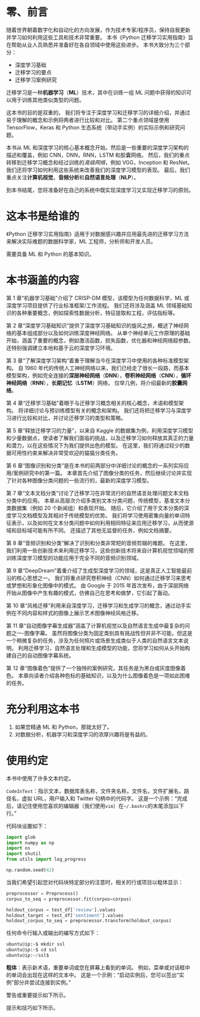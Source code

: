 # 零、前言

随着世界朝着数字化和自动化的方向发展，作为技术专家/程序员，保持自我更新并学习如何利用这些工具和技术非常重要。 本书《Python 迁移学习实用指南》旨在帮助从业人员熟悉并准备好在各自领域中使用这些进步。 本书大致分为三个部分：

*   深度学习基础
*   迁移学习的要点
*   迁移学习案例研究

迁移学习是一种**机器学习**（**ML**）技术，其中在训练一组 ML 问题中获得的知识可以用于训练其他类似类型的问题。

这本书的目的是双重的。 我们将专注于深度学习和迁移学习的详细介绍，并通​​过易于理解的概念和示例将两者进行比较和对比。 第二个重点领域是使用 TensorFlow，Keras 和 Python 生态系统（带动手实例）的实际示例和研究问题。

本书从 ML 和深度学习的核心基本概念开始，然后是一些重要的深度学习架构的描述和覆盖，例如 CNN，DNN，RNN，LSTM 和胶囊网络。 然后，我们的重点转移到迁移学习概念和经过训练的*高级网络*，例如 VGG，Inception 和 ResNet。 我们还将学习如何利用这些系统来改善我们的深度学习模型的表现。 最后，我们重点关注**计算机视觉**，**音频分析**和**自然语言处理**（**NLP**）。

到本书结尾，您将准备好在自己的系统中既实现深度学习又实现迁移学习的原则。

# 这本书是给谁的

《Python 迁移学习实用指南》适用于对数据感兴趣并应用最先进的迁移学习方法来解决实际难题的数据科学家，ML 工程师，分析师和开发人员。

需要具备 ML 和 Python 的基本知识。

# 本书涵盖的内容

第 1 章“机器学习基础”介绍了 CRISP-DM 模型，该模型为任何数据科学，ML 或深度学习项目提供了行业标准框架/工作流程。 我们还将涉及涵盖 ML 领域基础知识的各种重要概念，例如探索性数据分析，特征提取和工程，评估指标等。

第 2 章“深度学习基础知识”提供了深度学习基础知识的旋风之旅，概述了神经网络的基本组成部分以及如何训练深度神经网络。 从单个神经单元工作原理的基础开始，涵盖了重要的概念，例如激活函数，损失函数，优化器和神经网络超参数。 还特别强调建立本地和基于云的深度学习环境。

第 3 章“了解深度学习架构”着重于理解当今在深度学习中使用的各种标准模型架构。 自 1960 年代的传统人工神经网络以来，我们已经走了很长一段路，而基本模型架构，例如完全连接的**深层神经网络**（**DNN**），**卷积神经网络**（**CNN**），**循环神经网络**（**RNN**），**长期记忆**（**LSTM**）网络， 仅举几例，将介绍最新的**胶囊网络**。

第 4 章“迁移学习基础”着眼于与迁移学习概念相关的核心概念，术语和模型架构。 将详细讨论与预训练模型有关的概念和架构。 我们还将把迁移学习与深度学习进行比较和对比，并讨论迁移学习的类型和策略。

第 5 章“释放迁移学习的力量”，以来自 Kaggle 的数据集为例，利用深度学习模型和少量数据点，使读者了解我们面临的挑战，以及迁移学习如何释放其真正的力量和潜力，以在这些情况下为我们提供出色的模型。 在这里，我们将通过较少的数据可用性约束来解决非常受欢迎的猫猫分类任务。

第 6 章“图像识别和分类”是在本书的前两部分中详细讨论的概念的一系列实际应用/案例研究中的第一篇。 本章首先介绍了图像分类的任务，然后继续讨论并实现了针对各种图像分类问题的一些流行的，最新的深度学习模型。

第 7 章“文本文档分类”讨论了迁移学习在非常流行的自然语言处理问题文本文档分类中的应用。 本章从高层次介绍多类别文本分类问题，传统模型，基准文本分类数据集（例如 20 个新闻组）和表现开始。 随后，它介绍了用于文本分类的深度学习文档模型及其相对于传统模型的优势。 我们将学习使用密集向量的单词特征表示，以及如何在文本分类问题中如何利用相同特征来应用迁移学习，从而使源域和目标域可能有所不同。 还描述了其他无监督的任务，例如文档摘要。

第 8 章“音频识别和分类”解决了识别和分类非常短的音频剪辑的难题。 在这里，我们利用一些创新技术来利用迁移学习，这些创新技术将来自计算机视觉领域的预训练深度学习模型的功能应用于完全不同的音频识别领域。

第 9 章“DeepDream”着重介绍了生成型深度学习的领域，这是真正人工智能最前沿的核心思想之一。 我们将重点研究卷积神经（CNN）如何通过迁移学习来思考或梦想和形象化图像中的模式。 由 Google 于 2015 年首次发布，由于深层网络开始从图像中产生有趣的模式，仿佛自己在思考和做梦，它引起了轰动。

第 10 章“风格迁移”利用来自深度学习，迁移学习和生成学习的概念，通过动手实例在不同内容和样式的图像上展示艺术图像神经风格迁移。

第 11 章“自动图像字幕生成器”涵盖了计算机视觉以及自然语言生成中最复杂的问题之一-图像字幕。 虽然将图像分类为固定类别具有挑战性但并非不可能，但这是一个稍微复杂的任务，涉及为任何照片或场景生成类似于人类的自然语言文本说明。 利用迁移学习，自然语言处理和生成模型的功能，您将学习如何从头开始构建自己的自动图像字幕系统。

第 12 章“图像着色”提供了一个独特的案例研究，其任务是为黑白或灰度图像着色。 本章向读者介绍各种色标的基础知识，以及为什么图像着色是一项如此困难的任务。

# 充分利用这本书

1.  如果您精通 ML 和 Python，那就太好了。
2.  对数据分析，机器学习和深度学习的浓厚兴趣将是有益的。

# 使用约定

本书中使用了许多文本约定。

`CodeInText`：指示文本，数据库表名称，文件夹名称，文件名，文件扩展名，路径名，虚拟 URL，用户输入和 Twitter 句柄中的代码字。 这是一个示例：“完成后，请记住使用您喜欢的编辑器（我们使用`vim`）在`~/.bashrc`的末尾添加以下行。”

代码块设置如下：

```py
import glob 
import numpy as np 
import os 
import shutil 
from utils import log_progress 

np.random.seed(42) 
```

当我们希望引起您对代码块特定部分的注意时，相关的行或项目以粗体显示：

```py
preprocessor = Preprocess()
corpus_to_seq = preprocessor.fit(corpus=corpus)

holdout_corpus = test_df['review'].values
holdout_target = test_df['sentiment'].values
holdout_corpus_to_seq = preprocessor.transform(holdout_corpus)
```

任何命令行输入或输出的编写方式如下：

```py
ubuntu@ip:~$ mkdir ssl
ubuntu@ip:~$ cd ssl
ubuntu@ip:~/ssl$
```

**粗体**：表示新术语，重要单词或您在屏幕上看到的单词。 例如，菜单或对话框中的单词会出现在这样的文本中。 这是一个示例：“启动实例后，您可以签出“实例”部分并尝试连接到实例。”

警告或重要提示如下所示。

提示和技巧如下所示。
